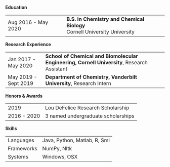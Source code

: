 <i class="fa fa-chevron-right"></i><strong>Education</strong>
<table class="table table-hover">
  <tr>
    <td class="col-md-3">Aug 2016 - May 2020</td>
    <td>
        <strong>B.S. in Chemistry and Chemical Biology</strong>
        <br>
      Cornell University University
    </td>
</table>


<i class="fa fa-chevron-right"></i> <strong>Research Experience</strong>
<table class="table table-hover">
<tr>
  <td class='col-md-3'>Jan 2017 - May 2020</td>
  <td><strong>School of Chemical and Biomolecular Engineering, Cornell University</strong>, Research Assistant</td>
</tr>
<tr>
</tr>
<tr>
  <td class='col-md-3'>May 2019 - Sept 2019</td>
  <td><strong>Department of Chemistry, Vanderbilt University</strong>, Research Intern</td>
</tr>
<tr>
</tr>
</table>

<i class="fa fa-chevron-right"></i> <strong>Honors & Awards</strong>
<table class="table table-hover">
<tr>
  <td class='col-md-3'>2019</td>
  <td>
    Lou DeFelice Research Scholarship
    <!--  -->
  </td>
</tr>
<tr>
  <td class='col-md-3'>2016 - 2020</td>
  <td>
    3 named undergraduate scholarships
    <!--  -->
  </td>
</tr>
</table>

<i class="fa fa-chevron-right"></i> <strong>Skills</strong>
<table class="table table-hover">
<tr>
  <td class='col-md-3'>Languages</td>
  <td markdown="1">
Java, Python, Matlab, R, Sml 
  </td>
</tr>
<tr>
  <td class='col-md-3'>Frameworks</td>
  <td markdown="1">
NumPy, Nltk 
  </td>
</tr>
<tr>
  <td class='col-md-3'>Systems</td>
  <td markdown="1">
Windows, OSX
  </td>
</tr>
</table>


